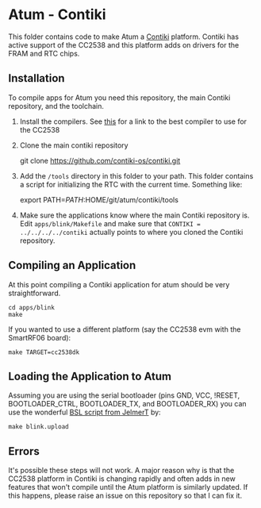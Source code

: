Atum - Contiki
==============

This folder contains code to make Atum a
[Contiki](https://github.com/contiki-os/contiki) platform. Contiki has active
support of the CC2538 and this platform adds on drivers for the FRAM and
RTC chips.

Installation
------------

To compile apps for Atum you need this repository, the main Contiki repository,
and the toolchain.

1. Install the compilers. See
[this](https://github.com/contiki-os/contiki/tree/master/platform/cc2538dk#install-a-toolchain)
for a link to the best compiler to use for the CC2538

2. Clone the main contiki repository

    git clone https://github.com/contiki-os/contiki.git

3. Add the `/tools` directory in this folder to your path. This folder contains
a script for initializing the RTC with the current time. Something like:

    export PATH=$PATH:$HOME/git/atum/contiki/tools

4. Make sure the applications know where the main Contiki repository is.
Edit `apps/blink/Makefile` and make sure that `CONTIKI = ../../../../contiki`
actually points to where you cloned the Contiki repository.


Compiling an Application
------------------------

At this point compiling a Contiki application for atum
should be very straightforward.

    cd apps/blink
    make

If you wanted to use a different platform (say the CC2538 evm with the SmartRF06
board):

    make TARGET=cc2538dk


Loading the Application to Atum
-------------------------------

Assuming you are using the serial bootloader (pins GND, VCC, !RESET,
BOOTLOADER_CTRL, BOOTLOADER_TX, and BOOTLOADER_RX) you can use the wonderful
[BSL script from JelmerT](https://github.com/JelmerT/cc2538-bsl) by:

    make blink.upload


Errors
------

It's possible these steps will not work. A major reason why is that the CC2538
platform in Contiki is changing rapidly and often adds in new features that
won't compile until the Atum platform is similarly updated. If this happens,
please raise an issue on this repository so that I can fix it.

